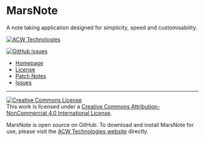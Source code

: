 # MarsNote
A note taking application designed for simplicity, speed and customisability.

[![ACW Technologies](https://img.shields.io/badge/Developed%20by-ACW%20Technologies-orange.svg?style=flat-square)](http://acwtechnologies.co.uk/software/marsnote)

[![GitHub issues](https://img.shields.io/github/issues/ACWTechnologiesAdmin/MarsNote.svg?style=flat-square)](https://github.com/ACWTechnologiesAdmin/MarsNote/issues)

- [Homepage](http://acwtechnologies.co.uk/software/marsnote)
- [License](LICENSE.txt)
- [Patch Notes](http://acwtechnologies.co.uk/software/marsnote#patch-notes)
- [Issues](https://github.com/ACWTechnologiesAdmin/MarsNote/issues)

<hr>

<a rel="license" href="http://creativecommons.org/licenses/by-nc/4.0/"><img alt="Creative Commons License" style="border-width:0" src="https://i.creativecommons.org/l/by-nc/4.0/88x31.png" /></a><br />This work is licensed under a <a rel="license" href="http://creativecommons.org/licenses/by-nc/4.0/">Creative Commons Attribution-NonCommercial 4.0 International License</a>.

MarsNote is open source on GitHub. To download and install MarsNote for use, please visit the [ACW Technologies website](http://acwtechnologies.co.uk/software/marsnote) directly.
